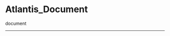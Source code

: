 # Atlantis_Document
document
__________________________________________________________________________________________________________________________________
